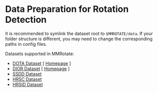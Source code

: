 # Data Preparation for Rotation Detection

It is recommended to symlink the dataset root to `$MMROTATE/data`.
If your folder structure is different, you may need to change the corresponding paths in config files.

Datasets supported in MMRotate:

- [DOTA Dataset](dota/README.md) \[ [Homepage](https://captain-whu.github.io/DOTA/) \]
- [DIOR Dataset](dior/README.md) \[ [Homepage](https://gcheng-nwpu.github.io/#Datasets) \]
- [SSDD Dataset](ssdd/README.md)
- [HRSC Dataset](hrsc/README.md)
- [HRSID Dataset](hrsid/README.md)
